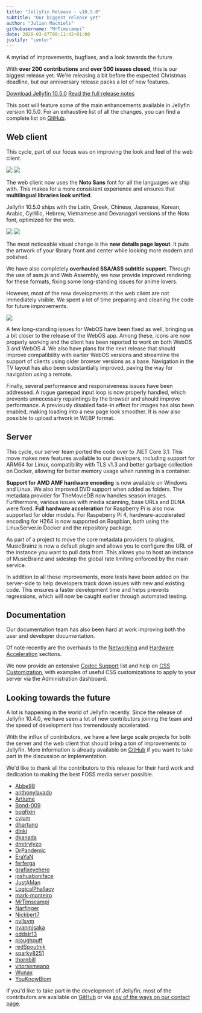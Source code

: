 ```yaml
---
title: "Jellyfin Release - v10.5.0"
subtitle: "Our biggest release yet"
author: "Julien Machiels"
githubusername: "MrTimscampi"
date: 2020-03-07T08:11:42+01:00
justify: "center"
---
```


A myriad of improvements, bugfixes, and a look towards the future.

<!--more-->

With **over 200 contributions** and **over 500 issues closed**, this is our biggest release yet. We're releasing a bit before the expected Christmas deadline, but our anniversary release packs a lot of new features.

<a href="/downloads/" class="button button__accent">Download Jellyfin 10.5.0</a> <a href="https://github.com/jellyfin/jellyfin/releases/tag/v10.5.0" class="button hero__button">Read the full release notes</a>

This post will feature some of the main enhancements available in Jellyfin version 10.5.0. For an exhaustive list of all the changes, you can find a complete list on [GitHub](https://github.com/jellyfin/jellyfin/releases/tag/v10.5.0).

## Web client

This cycle, part of our focus was on improving the look and feel of the web client.

<div class="juxtapose">
    <img data-label="10.4.3" src="/images/posts/jellyfin-10-5-0/old-home.jpg" name="" />
    <img data-label="10.5.0" src="/images/posts/jellyfin-10-5-0/new-home.jpg" name="" />
</div>

The web client now uses the **Noto Sans** font for all the languages we ship with. This makes for a more consistent experience and ensures that **multilingual libraries look unified**.

Jellyfin 10.5.0 ships with the Latin, Greek, Chinese, Japanese, Korean, Arabic, Cyrillic, Hebrew, Vietnamese and Devanagari versions of the Noto font, optimized for the web.

<div class="juxtapose">
    <img data-label="10.4.3" src="/images/posts/jellyfin-10-5-0/old-details.png" name="" />
    <img data-label="10.5.0" src="/images/posts/jellyfin-10-5-0/new-details.png" name="" />
</div>

The most noticeable visual change is the **new details page layout**. It puts the artwork of your library front and center while looking more modern and polished.

We have also completely **overhauled SSA/ASS subtitle support**. Through the use of asm.js and Web Assembly, we now provide improved rendering for these formats, fixing some long-standing issues for anime lovers.

However, most of the new developments in the web client are not immediately visible. We spent a lot of time preparing and cleaning the code for future improvements.

<img data-label="10.5.0" src="/images/posts/jellyfin-10-5-0/webos-icons.png" name="" />

A few long-standing issues for WebOS have been fixed as well, bringing us a bit closer to the release of the WebOS app. Among these, icons are now properly working and the client has been reported to work on both WebOS 3 and WebOS 4. We also have plans for the next release that should improve compatibility with earlier WebOS versions and streamline the support of clients using older browser versions as a base. Navigation in the TV layout has also been substantially improved, paving the way for navigation using a remote.

Finally, several performance and responsiveness issues have been addressed. A rogue gamepad input loop is now properly handled, which prevents unnecessary repaintings by the browser and should improve performance. A previously disabled fade-in effect for images has also been enabled, making loading into a new page look smoother. It is now also possible to upload artwork in WEBP format.

## Server

This cycle, our server team ported the code over to .NET Core 3.1. This move makes new features available to our developers, including support for ARM64 for Linux, compatibility with TLS v1.3 and better garbage collection on Docker, allowing for better memory usage when running in a container.

**Support for AMD AMF hardware encoding** is now available on Windows and Linux. We also improved DVD support when added as folders. The metadata provider for TheMovieDB now handles season images. Furthermore, various issues with media scanning, base URLs and DLNA were fixed. **Full hardware acceleration** for Raspberry Pi is also now supported for older models. For Raspeberry Pi 4, hardware-accelerated encoding for H264 is now supported on Raspbian, both using the LinuxServer.io Docker and the repository package.

As part of a project to move the core metadata providers to plugins, MusicBrainz is now a default plugin and allows you to configure the URL of the instance you want to pull data from. This allows you to host an instance of MusicBrainz and sidestep the global rate limiting enforced by the main service.

In addition to all these improvements, more tests have been added on the server-side to help developers track down issues with new and existing code. This ensures a faster development time and helps prevents regressions, which will now be caught earlier through automated testing.

## Documentation

Our documentation team has also been hard at work improving both the user and developer documentation.

Of note recently are the overhauls to the [Networking](https://jellyfin.org/docs/general/networking/index.html) and [Hardware Acceleration](https://jellyfin.org/docs/general/administration/hardware-acceleration.html) sections.

We now provide an extensive [Codec Support](https://jellyfin.org/docs/general/clients/codec-support.html) list and help on [CSS Customization](https://jellyfin.org/docs/general/clients/css-customization.html), with examples of useful CSS customizations to apply to your server via the Administration dashboard.

## Looking towards the future

A lot is happening in the world of Jellyfin recently. Since the release of Jellyfin 10.4.0, we have seen a lot of new contributors joining the team and the speed of development has tremendously accelerated.

With the influx of contributors, we have a few large scale projects for both the server and the web client that should bring a ton of improvements to Jellyfin. More information is already available on [GitHub](https://github.com/jellyfin/) if you want to take part in the discussion or implementation.

We'd like to thank all the contributors to this release for their hard work and dedication to making the best FOSS media server possible.

* [Abbe98](https://github.com/Abbe98/)
* [anthonylavado](https://github.com/anthonylavado/)
* [Artiume](https://github.com/Artiume/)
* [Bond-009](https://github.com/Bond-009/)
* [bugfixin](https://github.com/bugfixin/)
* [cvium](https://github.com/cvium/)
* [dhartung](https://github.com/dhartung/)
* [dinki](https://github.com/dinki/)
* [dkanada](https://github.com/dkanada/)
* [dmitrylyzo](https://github.com/dmitrylyzo/)
* [DrPandemic](https://github.com/DrPandemic/)
* [EraYaN](https://github.com/EraYaN/)
* [ferferga](https://github.com/ferferga/)
* [grafixeyehero](https://github.com/grafixeyehero/)
* [joshuaboniface](https://github.com/joshuaboniface/)
* [JustAMan](https://github.com/JustAMan/)
* [LogicalPhallacy](https://github.com/LogicalPhallacy/)
* [mark-monteiro](https://github.com/mark-monteiro/)
* [MrTimscampi](https://github.com/MrTimscampi/)
* [Narfinger](https://github.com/Narfinger/)
* [Nickbert7](https://github.com/Nickbert7/)
* [nvllsvm](https://github.com/nvllsvm/)
* [nyanmisaka](https://github.com/nyanmisaka/)
* [oddstr13](https://github.com/oddstr13/)
* [ploughpuff](https://github.com/ploughpuff/)
* [redSpoutnik](https://github.com/redSpoutnik/)
* [sparky8251](https://github.com/sparky8251/)
* [thornbill](https://github.com/thornbill/)
* [vitorsemeano](https://github.com/vitorsemeano/)
* [Wunax](https://github.com/Wunax/)
* [YouKnowBlom](https://github.com/YouKnowBlom/)

If you'd like to take part in the development of Jellyfin, most of the contributors are available on [GitHub](https://github.com/jellyfin/) or via [any of the ways on our contact page](/contact/).